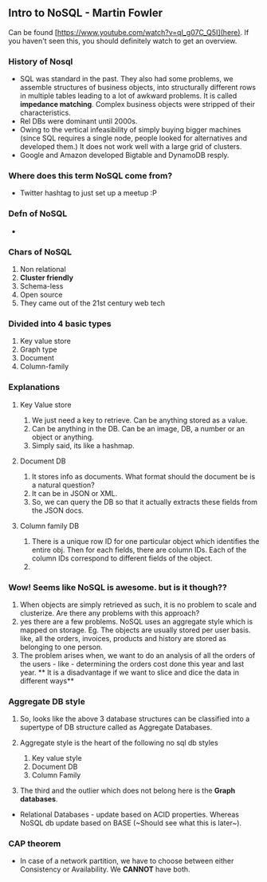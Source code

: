 ## Intro to NoSQL - Martin Fowler
Can be found [https://www.youtube.com/watch?v=qI_g07C_Q5I](here). If you haven't seen this, you should definitely watch to get an overview.

### History of Nosql
* SQL was standard in the past. They also had some problems, we assemble structures of business objects, into structurally different rows in multiple tables leading to a lot of awkward problems. It is called **impedance matching**. Complex business objects were stripped of their characteristics.
* Rel DBs were dominant until 2000s.
* Owing to the vertical infeasibility of simply buying bigger machines (since SQL requires a single node, people looked for alternatives and developed them.) It does not work well with a large grid of clusters.
* Google and Amazon developed Bigtable and DynamoDB resply.


### Where does this term NoSQL come from?
* Twitter hashtag to just set up a meetup :P

### Defn of NoSQL
* 

### Chars of NoSQL
1. Non relational
2. **Cluster friendly**
3. Schema-less
4. Open source
5. They came out of the 21st century web tech


### Divided into 4 basic types
1. Key value store
2. Graph type
3. Document
4. Column-family

### Explanations

1. Key Value store
	1. We just need a key to retrieve. Can be anything stored as a value.
	2. Can be anything in the DB. Can be an image, DB, a number or an object or anything.
  	3. Simply said, its like a hashmap.

2. Document DB
	1. It stores info as documents. What format should the document be is a natural question?
  	2. It can be in JSON or XML.
  	3. So, we can query the DB so that it actually extracts these fields from the JSON docs.

3. Column family DB
	1. There is a unique row ID for one particular object which identifies the entire obj. Then for each fields, there are column IDs. Each of the column IDs correspond to different fields of the object.
	2. <Should read more>

### Wow! Seems like NoSQL is awesome. but is it though??
1. When objects are simply retrieved as such, it is no problem to scale and clusterize. Are there any problems with this approach?
2. yes there are a few problems. NoSQL uses an aggregate style which is mapped on storage. Eg. The objects are usually stored per user basis. like, all the orders, invoices, products and history are stored as belonging to one person.
3. The problem arises when, we want to do an analysis of all the orders of the users - like - determining the orders cost done this year and last year. ** It is a disadvantage if we want to slice and dice the data in different ways**

### Aggregate DB style 
1. So, looks like the above 3 database structures can be classified into a supertype of DB structure called as Aggregate Databases.
2. Aggregate style is the heart of the following no sql db styles  
	1. Key value style
	2. Document DB
	3. Column Family

3. The third and the outlier which does not belong here is the **Graph databases**.


* Relational Databases - update based on ACID properties. Whereas NoSQL db update based on BASE (~Should see what this is later~).

### CAP theorem
* In case of a network partition, we have to choose between either Consistency or Availability. We **CANNOT** have both. 
